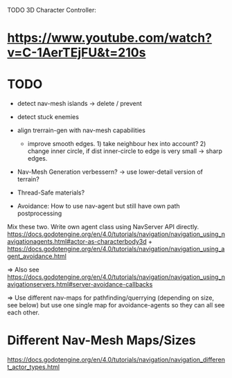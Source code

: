 TODO
3D Character Controller:

# https://www.youtube.com/watch?v=C-1AerTEjFU&t=210s

# TODO

- detect nav-mesh islands -> delete / prevent
- detect stuck enemies

- align trerrain-gen with nav-mesh capabilities

  - improve smooth edges. 1) take neighbour hex into account? 2) change inner circle, if dist inner-circle to edge is very small -> sharp edges.

- Nav-Mesh Generation verbessern? -> use lower-detail version of terrain?
- Thread-Safe materials?

- Avoidance:
  How to use nav-agent but still have own path postprocessing

Mix these two. Write own agent class using NavServer API directly.
https://docs.godotengine.org/en/4.0/tutorials/navigation/navigation_using_navigationagents.html#actor-as-characterbody3d
+ 
https://docs.godotengine.org/en/4.0/tutorials/navigation/navigation_using_agent_avoidance.html

=> Also see
https://docs.godotengine.org/en/4.0/tutorials/navigation/navigation_using_navigationservers.html#server-avoidance-callbacks


=> Use different nav-maps for pathfinding/querrying (depending on size, see below) but use one single map for avoidance-agents so they can all see each other.

# Different Nav-Mesh Maps/Sizes
https://docs.godotengine.org/en/4.0/tutorials/navigation/navigation_different_actor_types.html
